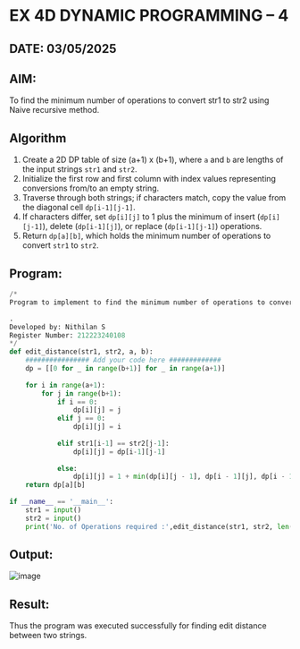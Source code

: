 # EX 4D DYNAMIC PROGRAMMING – 4
## DATE: 03/05/2025
## AIM:
To find the minimum number of operations to convert str1 to str2 using Naive recursive method.

## Algorithm

1. Create a 2D DP table of size (a+1) x (b+1), where `a` and `b` are lengths of the input strings `str1` and `str2`.
2. Initialize the first row and first column with index values representing conversions from/to an empty string.
3. Traverse through both strings; if characters match, copy the value from the diagonal cell `dp[i-1][j-1]`.
4. If characters differ, set `dp[i][j]` to 1 plus the minimum of insert (`dp[i][j-1]`), delete (`dp[i-1][j]`), or replace (`dp[i-1][j-1]`) operations.
5. Return `dp[a][b]`, which holds the minimum number of operations to convert `str1` to `str2`.

## Program:
```python
/*
Program to implement to find the minimum number of operations to convert str1 to str2 using Naive recursive method

.
Developed by: Nithilan S
Register Number: 212223240108
*/
def edit_distance(str1, str2, a, b):
    ################ Add your code here #############
    dp = [[0 for _ in range(b+1)] for _ in range(a+1)]
    
    for i in range(a+1):
        for j in range(b+1):
            if i == 0:
                dp[i][j] = j
            elif j == 0:
                dp[i][j] = i
            
            elif str1[i-1] == str2[j-1]:
                dp[i][j] = dp[i-1][j-1]
                
            else:
                dp[i][j] = 1 + min(dp[i][j - 1], dp[i - 1][j], dp[i - 1][j - 1])
    return dp[a][b]
    
if __name__ == '__main__':
    str1 = input()
    str2 = input()
    print('No. of Operations required :',edit_distance(str1, str2, len(str1), len(str2)))
```

## Output:
![image](https://github.com/user-attachments/assets/808cd9f6-42d5-42cf-8001-9977eaa3ba08)


## Result:
Thus the program was executed successfully for finding edit distance between two strings.
